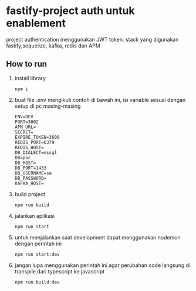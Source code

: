 # fastify-project auth untuk enablement
project authentication menggunakan JWT token. stack yang digunakan fastify,sequelize, kafka, redis dan APM
## How to run
1. install library
    ```
    npm i
    ```
2. buat file .env mengikuti contoh di bawah ini, isi variable sesuai dengan setup di pc masing-masing
    ```
    ENV=DEV
    PORT=3002
    APM_URL=
    SECRET=
    EXPIRE_TOKEN=3600
    REDIS_PORT=6379
    REDIS_HOST=
    DB_DIALECT=mssql
    DB=poc
    DB_HOST=
    DB_PORT=1433
    DB_USERNAME=sa
    DB_PASSWORD=
    KAFKA_HOST=
    ```
3. build project 
    ```
    npm run build
    ```
4. jalankan aplikasi
    ```
    npm run start
    ```
5. untuk menjalankan saat development dapat menggunakan nodemon dengan perintah ini
    ```
    npm run start:dev
    ```
6. jangan lupa menggunakan perintah ini agar perubahan code langsung di transpile dari typescript ke javascript
    ```
    npm run build:dev
    ```